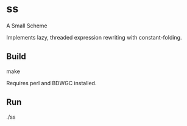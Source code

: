 # ss

A Small Scheme

Implements lazy, threaded expression rewriting with constant-folding.

## Build

   make

Requires perl and BDWGC installed.

## Run

   ./ss


